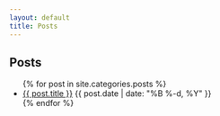 ```yaml
---
layout: default
title: Posts
---
```


## Posts

<ul class="posts">
  {% for post in site.categories.posts %}
    <li class="post">
      <a href="blog/{{ post.url }}">{{ post.title }}</a>
      <time class="publish-date" datetime="{{ post.date | date: '%F' }}">
        {{ post.date | date: "%B %-d, %Y" }}
      </time>
    </li>
  {% endfor %}
</ul>
